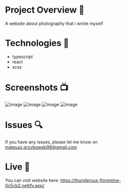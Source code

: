 # Project Overview 🎉
A website about photography that i wrote myself 

# Technologies 🔧

- typescript
- react
- scss

# Screenshots 📺
![image](https://user-images.githubusercontent.com/61913031/185743083-806b2b7b-9a54-4eb5-b736-27dbf44a7eee.png)
![image](https://user-images.githubusercontent.com/61913031/185743088-86778a64-9050-472c-84ef-86f48c110304.png)
![image](https://user-images.githubusercontent.com/61913031/185743097-b05cff16-883a-429b-9433-a4b3ab710cdf.png)
![image](https://user-images.githubusercontent.com/61913031/185743103-40f1c932-c71b-4597-98f9-311bf1ff5dcc.png)

# Issues 🔍

If you have any issues, please let me know on mateusz.grzybowski98@gmail.com

# Live 📍

You can visit website here: https://thunderous-florentine-0c5cb2.netlify.app/
